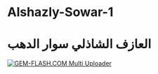 # Alshazly-Sowar-1
# العازف الشاذلي سوار الدهب



<a href="https://img.gem-flash.com/"><img src="https://img.gem-flash.com/images/19768169054327517417.jpg" border="0" alt="GEM-FLASH.COM Multi Uploader" /></a>







